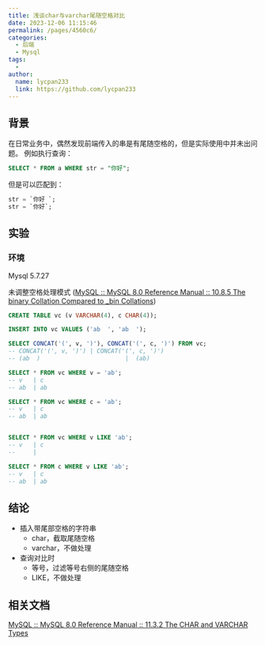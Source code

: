 ```yaml
---
title: 浅谈char与varchar尾随空格对比
date: 2023-12-06 11:15:46
permalink: /pages/4560c6/
categories:
  - 后端
  - Mysql
tags:
  - 
author: 
  name: lycpan233
  link: https://github.com/lycpan233
---
```


## 背景
在日常业务中，偶然发现前端传入的串是有尾随空格的，但是实际使用中并未出问题。
例如执行查询：

```sql
SELECT * FROM a WHERE str = "你好";
```

但是可以匹配到：

```sql
str = `你好 `; 
str = `你好`; 
```



 

## 实验

### 环境

Mysql  5.7.27

未调整空格处理模式 ([MySQL :: MySQL 8.0 Reference Manual :: 10.8.5 The binary Collation Compared to _bin Collations](https://dev.mysql.com/doc/refman/8.0/en/charset-binary-collations.html#charset-binary-collations-trailing-space-comparisons))



```sql
CREATE TABLE vc (v VARCHAR(4), c CHAR(4));

INSERT INTO vc VALUES ('ab  ', 'ab  ');

SELECT CONCAT('(', v, ')'), CONCAT('(', c, ')') FROM vc;
-- CONCAT('(', v, ')') | CONCAT('(', c, ')')
-- (ab  )  						 |	(ab)

SELECT * FROM vc WHERE v = 'ab';
-- v   | c
-- ab  | ab

SELECT * FROM vc WHERE c = 'ab';
-- v   | c
-- ab  | ab


SELECT * FROM vc WHERE v LIKE 'ab';
-- v   | c
--     |

SELECT * FROM c WHERE v LIKE 'ab';
-- v   | c
-- ab  | ab
```



## 结论

- 插入带尾部空格的字符串
  - char，截取尾随空格
  - varchar，不做处理
- 查询对比时
  - 等号，过滤等号右侧的尾随空格
  - LIKE，不做处理



## 相关文档

[MySQL :: MySQL 8.0 Reference Manual :: 11.3.2 The CHAR and VARCHAR Types](https://dev.mysql.com/doc/refman/8.0/en/char.html)


